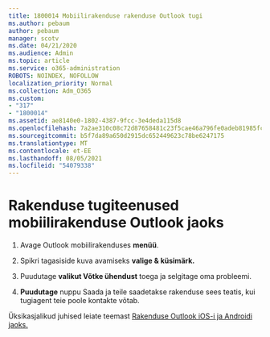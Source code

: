 ```yaml
---
title: 1800014 Mobiilirakenduse rakenduse Outlook tugi
ms.author: pebaum
author: pebaum
manager: scotv
ms.date: 04/21/2020
ms.audience: Admin
ms.topic: article
ms.service: o365-administration
ROBOTS: NOINDEX, NOFOLLOW
localization_priority: Normal
ms.collection: Adm_O365
ms.custom:
- "317"
- "1800014"
ms.assetid: ae8140e0-1802-4387-9fcc-3e4deda115d8
ms.openlocfilehash: 7a2ae310c08c72d87658481c23f5cae46a796fe0adeb81985fc333343326d256
ms.sourcegitcommit: b5f7da89a650d2915dc652449623c78be6247175
ms.translationtype: MT
ms.contentlocale: et-EE
ms.lasthandoff: 08/05/2021
ms.locfileid: "54079338"
---
```

# <a name="get-in-app-support-for-the-outlook-mobile-app"></a>Rakenduse tugiteenused mobiilirakenduse Outlook jaoks

1. Avage Outlook mobiilirakenduses **menüü**.

2. Spikri tagasiside kuva avamiseks **valige &amp; küsimärk.**

3. Puudutage **valikut Võtke ühendust** toega ja selgitage oma probleemi.

4. **Puudutage** nuppu Saada ja teile saadetakse rakenduse sees teatis, kui tugiagent teie poole kontakte võtab.

Üksikasjalikud juhised leiate teemast [Rakenduse Outlook iOS-i ja Androidi jaoks.](https://support.office.com/article/218a22d1-9fa5-4889-b689-de1c63493243.aspx#ID0EAABAAA=Contact_Support)
